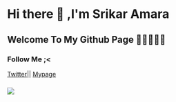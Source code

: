 # Hi there 👋 ,I'm Srikar Amara

## Welcome To My Github Page 🌱🌱🌱🌱🌱




### Follow Me ;<
[Twitter](https://twitter.com/srikar_ask)|| [Mypage](https://srikar-code.github.io/my_page/)

### ![](https://komarev.com/ghpvc/?username=Srikar-Code&color=green&label=Visitor)
 
